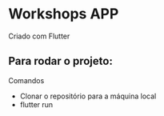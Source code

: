 # Workshops APP

Criado com Flutter

## Para rodar o projeto:

Comandos

- Clonar o repositório para a máquina local
- flutter run
